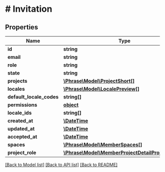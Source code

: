 # # Invitation

## Properties

Name | Type | Description | Notes
------------ | ------------- | ------------- | -------------
**id** | **string** |  | [optional] 
**email** | **string** |  | [optional] 
**role** | **string** |  | [optional] 
**state** | **string** |  | [optional] 
**projects** | [**\Phrase\Model\ProjectShort[]**](ProjectShort.md) |  | [optional] 
**locales** | [**\Phrase\Model\LocalePreview[]**](LocalePreview.md) |  | [optional] 
**default_locale_codes** | **string[]** |  | [optional] 
**permissions** | [**object**](.md) |  | [optional] 
**locale_ids** | **string[]** |  | [optional] 
**created_at** | [**\DateTime**](\DateTime.md) |  | [optional] 
**updated_at** | [**\DateTime**](\DateTime.md) |  | [optional] 
**accepted_at** | [**\DateTime**](\DateTime.md) |  | [optional] 
**spaces** | [**\Phrase\Model\MemberSpaces[]**](MemberSpaces.md) |  | [optional] 
**project_role** | [**\Phrase\Model\MemberProjectDetailProjectRoles[]**](MemberProjectDetailProjectRoles.md) |  | [optional] 

[[Back to Model list]](../../README.md#documentation-for-models) [[Back to API list]](../../README.md#documentation-for-api-endpoints) [[Back to README]](../../README.md)


